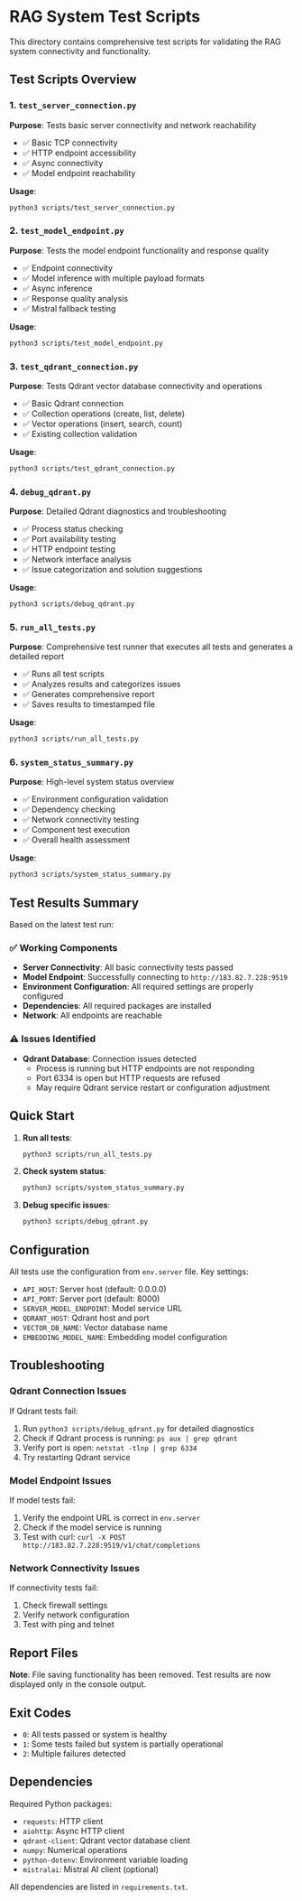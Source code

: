# RAG System Test Scripts

This directory contains comprehensive test scripts for validating the RAG system connectivity and functionality.

## Test Scripts Overview

### 1. `test_server_connection.py`
**Purpose**: Tests basic server connectivity and network reachability
- ✅ Basic TCP connectivity
- ✅ HTTP endpoint accessibility  
- ✅ Async connectivity
- ✅ Model endpoint reachability

**Usage**:
```bash
python3 scripts/test_server_connection.py
```

### 2. `test_model_endpoint.py`
**Purpose**: Tests the model endpoint functionality and response quality
- ✅ Endpoint connectivity
- ✅ Model inference with multiple payload formats
- ✅ Async inference
- ✅ Response quality analysis
- ✅ Mistral fallback testing

**Usage**:
```bash
python3 scripts/test_model_endpoint.py
```

### 3. `test_qdrant_connection.py`
**Purpose**: Tests Qdrant vector database connectivity and operations
- ✅ Basic Qdrant connection
- ✅ Collection operations (create, list, delete)
- ✅ Vector operations (insert, search, count)
- ✅ Existing collection validation

**Usage**:
```bash
python3 scripts/test_qdrant_connection.py
```

### 4. `debug_qdrant.py`
**Purpose**: Detailed Qdrant diagnostics and troubleshooting
- ✅ Process status checking
- ✅ Port availability testing
- ✅ HTTP endpoint testing
- ✅ Network interface analysis
- ✅ Issue categorization and solution suggestions

**Usage**:
```bash
python3 scripts/debug_qdrant.py
```

### 5. `run_all_tests.py`
**Purpose**: Comprehensive test runner that executes all tests and generates a detailed report
- ✅ Runs all test scripts
- ✅ Analyzes results and categorizes issues
- ✅ Generates comprehensive report
- ✅ Saves results to timestamped file

**Usage**:
```bash
python3 scripts/run_all_tests.py
```

### 6. `system_status_summary.py`
**Purpose**: High-level system status overview
- ✅ Environment configuration validation
- ✅ Dependency checking
- ✅ Network connectivity testing
- ✅ Component test execution
- ✅ Overall health assessment

**Usage**:
```bash
python3 scripts/system_status_summary.py
```

## Test Results Summary

Based on the latest test run:

### ✅ Working Components
- **Server Connectivity**: All basic connectivity tests passed
- **Model Endpoint**: Successfully connecting to `http://183.82.7.228:9519`
- **Environment Configuration**: All required settings are properly configured
- **Dependencies**: All required packages are installed
- **Network**: All endpoints are reachable

### ⚠️ Issues Identified
- **Qdrant Database**: Connection issues detected
  - Process is running but HTTP endpoints are not responding
  - Port 6334 is open but HTTP requests are refused
  - May require Qdrant service restart or configuration adjustment

## Quick Start

1. **Run all tests**:
   ```bash
   python3 scripts/run_all_tests.py
   ```

2. **Check system status**:
   ```bash
   python3 scripts/system_status_summary.py
   ```

3. **Debug specific issues**:
   ```bash
   python3 scripts/debug_qdrant.py
   ```

## Configuration

All tests use the configuration from `env.server` file. Key settings:

- `API_HOST`: Server host (default: 0.0.0.0)
- `API_PORT`: Server port (default: 8000)
- `SERVER_MODEL_ENDPOINT`: Model service URL
- `QDRANT_HOST`: Qdrant host and port
- `VECTOR_DB_NAME`: Vector database name
- `EMBEDDING_MODEL_NAME`: Embedding model configuration

## Troubleshooting

### Qdrant Connection Issues
If Qdrant tests fail:
1. Run `python3 scripts/debug_qdrant.py` for detailed diagnostics
2. Check if Qdrant process is running: `ps aux | grep qdrant`
3. Verify port is open: `netstat -tlnp | grep 6334`
4. Try restarting Qdrant service

### Model Endpoint Issues
If model tests fail:
1. Verify the endpoint URL is correct in `env.server`
2. Check if the model service is running
3. Test with curl: `curl -X POST http://183.82.7.228:9519/v1/chat/completions`

### Network Connectivity Issues
If connectivity tests fail:
1. Check firewall settings
2. Verify network configuration
3. Test with ping and telnet

## Report Files

**Note**: File saving functionality has been removed. Test results are now displayed only in the console output.

## Exit Codes

- `0`: All tests passed or system is healthy
- `1`: Some tests failed but system is partially operational
- `2`: Multiple failures detected

## Dependencies

Required Python packages:
- `requests`: HTTP client
- `aiohttp`: Async HTTP client
- `qdrant-client`: Qdrant vector database client
- `numpy`: Numerical operations
- `python-dotenv`: Environment variable loading
- `mistralai`: Mistral AI client (optional)

All dependencies are listed in `requirements.txt`.
